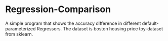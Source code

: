 # Regression-Comparison
A simple program that shows the accuracy difference in different default-parameterized Regressors. The dataset is boston housing price toy-dataset from sklearn.
